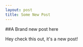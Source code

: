```yaml
---
layout: post
title: Some New Post
---
```


##A Brand new post here

Hey check this out, it's a new post!